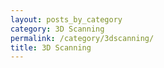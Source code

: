 ```yaml
---
layout: posts_by_category
category: 3D Scanning
permalink: /category/3dscanning/
title: 3D Scanning
---
```

